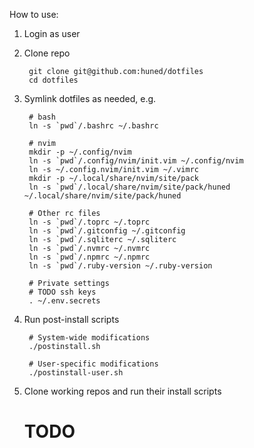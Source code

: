 How to use:

1. Login as user

2. Clone repo

        git clone git@github.com:huned/dotfiles
        cd dotfiles

3. Symlink dotfiles as needed, e.g.

        # bash
        ln -s `pwd`/.bashrc ~/.bashrc

        # nvim
        mkdir -p ~/.config/nvim
        ln -s `pwd`/.config/nvim/init.vim ~/.config/nvim
        ln -s ~/.config.nvim/init.vim ~/.vimrc
        mkdir -p ~/.local/share/nvim/site/pack
        ln -s `pwd`/.local/share/nvim/site/pack/huned ~/.local/share/nvim/site/pack/huned

        # Other rc files
        ln -s `pwd`/.toprc ~/.toprc
        ln -s `pwd`/.gitconfig ~/.gitconfig
        ln -s `pwd`/.sqliterc ~/.sqliterc
        ln -s `pwd`/.nvmrc ~/.nvmrc
        ln -s `pwd`/.npmrc ~/.npmrc
        ln -s `pwd`/.ruby-version ~/.ruby-version

        # Private settings
        # TODO ssh keys
        . ~/.env.secrets

4. Run post-install scripts

        # System-wide modifications
        ./postinstall.sh

        # User-specific modifications
        ./postinstall-user.sh

5. Clone working repos and run their install scripts

    # TODO
